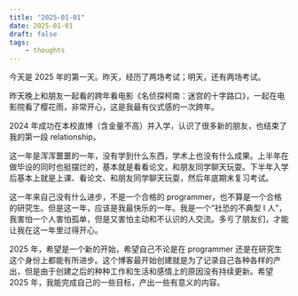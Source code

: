 ```yaml
---
title: "2025-01-01"
date: 2025-01-01
draft: false
tags:
    - thoughts
---
```


今天是 2025 年的第一天。昨天，经历了两场考试；明天，还有两场考试。

昨天晚上和朋友一起看的跨年看电影《名侦探柯南：迷宫的十字路口》，一起在电影院看了樱花雨，非常开心，这是我最有仪式感的一次跨年。

2024 年成功在本校直博（含金量不高）并入学，认识了很多新的朋友，也结束了我的第一段 relationship。

这一年是浑浑噩噩的一年，没有学到什么东西，学术上也没有什么成果。上半年在做毕设的同时也挺摆烂的，基本就是看看论文，和朋友同学聊天玩耍。下半年入学后基本上就是上课、看论文、和朋友同学聊天玩耍，然后年底期末复习考试。

这一年来自己没有什么进步，不是一个合格的 programmer，也不算是一个合格的研究生。但是这一年，应该是我最快乐的一年。我是一个“社恐的不典型 I 人”，我害怕一个人害怕孤单，但是又害怕主动和不认识的人交流。多亏了朋友们，才能让我在这一年里过得开心。

2025 年，希望是一个新的开始，希望自己不论是在 programmer 还是在研究生这个身份上都能有所进步。这个博客最开始创建就是为了记录自己各种各样的产出，但是由于创建之后的种种工作和生活和感情上的原因没有持续更新。希望 2025 年，我能完成自己的一些目标，产出一些有意义的内容。
